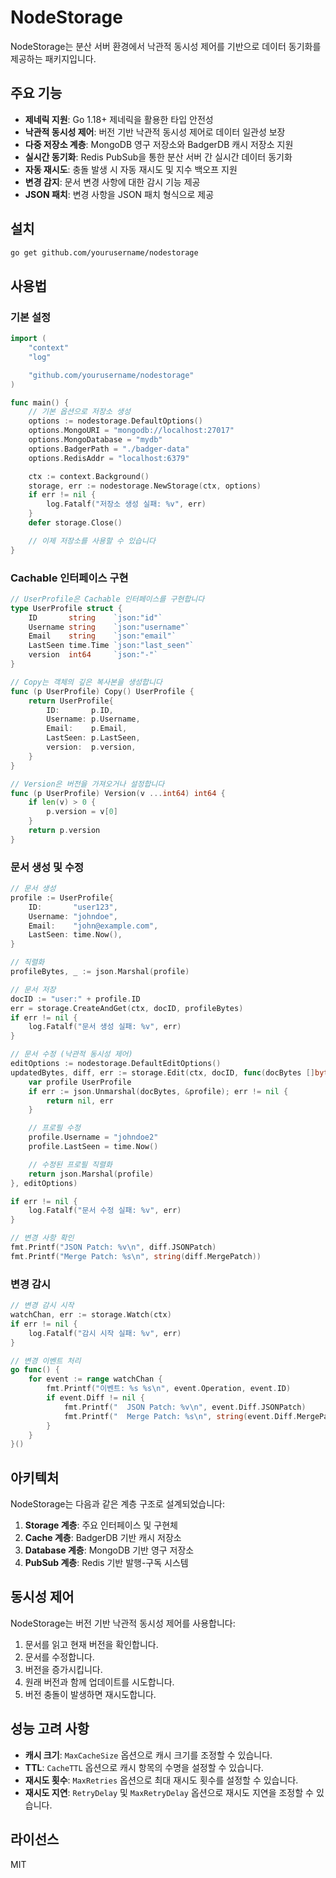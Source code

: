 # NodeStorage

NodeStorage는 분산 서버 환경에서 낙관적 동시성 제어를 기반으로 데이터 동기화를 제공하는 패키지입니다.

## 주요 기능

- **제네릭 지원**: Go 1.18+ 제네릭을 활용한 타입 안전성
- **낙관적 동시성 제어**: 버전 기반 낙관적 동시성 제어로 데이터 일관성 보장
- **다중 저장소 계층**: MongoDB 영구 저장소와 BadgerDB 캐시 저장소 지원
- **실시간 동기화**: Redis PubSub을 통한 분산 서버 간 실시간 데이터 동기화
- **자동 재시도**: 충돌 발생 시 자동 재시도 및 지수 백오프 지원
- **변경 감지**: 문서 변경 사항에 대한 감시 기능 제공
- **JSON 패치**: 변경 사항을 JSON 패치 형식으로 제공

## 설치

```bash
go get github.com/yourusername/nodestorage
```

## 사용법

### 기본 설정

```go
import (
    "context"
    "log"

    "github.com/yourusername/nodestorage"
)

func main() {
    // 기본 옵션으로 저장소 생성
    options := nodestorage.DefaultOptions()
    options.MongoURI = "mongodb://localhost:27017"
    options.MongoDatabase = "mydb"
    options.BadgerPath = "./badger-data"
    options.RedisAddr = "localhost:6379"

    ctx := context.Background()
    storage, err := nodestorage.NewStorage(ctx, options)
    if err != nil {
        log.Fatalf("저장소 생성 실패: %v", err)
    }
    defer storage.Close()

    // 이제 저장소를 사용할 수 있습니다
}
```

### Cachable 인터페이스 구현

```go
// UserProfile은 Cachable 인터페이스를 구현합니다
type UserProfile struct {
    ID       string    `json:"id"`
    Username string    `json:"username"`
    Email    string    `json:"email"`
    LastSeen time.Time `json:"last_seen"`
    version  int64     `json:"-"`
}

// Copy는 객체의 깊은 복사본을 생성합니다
func (p UserProfile) Copy() UserProfile {
    return UserProfile{
        ID:       p.ID,
        Username: p.Username,
        Email:    p.Email,
        LastSeen: p.LastSeen,
        version:  p.version,
    }
}

// Version은 버전을 가져오거나 설정합니다
func (p UserProfile) Version(v ...int64) int64 {
    if len(v) > 0 {
        p.version = v[0]
    }
    return p.version
}
```

### 문서 생성 및 수정

```go
// 문서 생성
profile := UserProfile{
    ID:       "user123",
    Username: "johndoe",
    Email:    "john@example.com",
    LastSeen: time.Now(),
}

// 직렬화
profileBytes, _ := json.Marshal(profile)

// 문서 저장
docID := "user:" + profile.ID
err = storage.CreateAndGet(ctx, docID, profileBytes)
if err != nil {
    log.Fatalf("문서 생성 실패: %v", err)
}

// 문서 수정 (낙관적 동시성 제어)
editOptions := nodestorage.DefaultEditOptions()
updatedBytes, diff, err := storage.Edit(ctx, docID, func(docBytes []byte) ([]byte, error) {
    var profile UserProfile
    if err := json.Unmarshal(docBytes, &profile); err != nil {
        return nil, err
    }

    // 프로필 수정
    profile.Username = "johndoe2"
    profile.LastSeen = time.Now()

    // 수정된 프로필 직렬화
    return json.Marshal(profile)
}, editOptions)

if err != nil {
    log.Fatalf("문서 수정 실패: %v", err)
}

// 변경 사항 확인
fmt.Printf("JSON Patch: %v\n", diff.JSONPatch)
fmt.Printf("Merge Patch: %s\n", string(diff.MergePatch))
```

### 변경 감시

```go
// 변경 감시 시작
watchChan, err := storage.Watch(ctx)
if err != nil {
    log.Fatalf("감시 시작 실패: %v", err)
}

// 변경 이벤트 처리
go func() {
    for event := range watchChan {
        fmt.Printf("이벤트: %s %s\n", event.Operation, event.ID)
        if event.Diff != nil {
            fmt.Printf("  JSON Patch: %v\n", event.Diff.JSONPatch)
            fmt.Printf("  Merge Patch: %s\n", string(event.Diff.MergePatch))
        }
    }
}()
```

## 아키텍처

NodeStorage는 다음과 같은 계층 구조로 설계되었습니다:

1. **Storage 계층**: 주요 인터페이스 및 구현체
2. **Cache 계층**: BadgerDB 기반 캐시 저장소
3. **Database 계층**: MongoDB 기반 영구 저장소
4. **PubSub 계층**: Redis 기반 발행-구독 시스템

## 동시성 제어

NodeStorage는 버전 기반 낙관적 동시성 제어를 사용합니다:

1. 문서를 읽고 현재 버전을 확인합니다.
2. 문서를 수정합니다.
3. 버전을 증가시킵니다.
4. 원래 버전과 함께 업데이트를 시도합니다.
5. 버전 충돌이 발생하면 재시도합니다.

## 성능 고려 사항

- **캐시 크기**: `MaxCacheSize` 옵션으로 캐시 크기를 조정할 수 있습니다.
- **TTL**: `CacheTTL` 옵션으로 캐시 항목의 수명을 설정할 수 있습니다.
- **재시도 횟수**: `MaxRetries` 옵션으로 최대 재시도 횟수를 설정할 수 있습니다.
- **재시도 지연**: `RetryDelay` 및 `MaxRetryDelay` 옵션으로 재시도 지연을 조정할 수 있습니다.

## 라이선스

MIT
